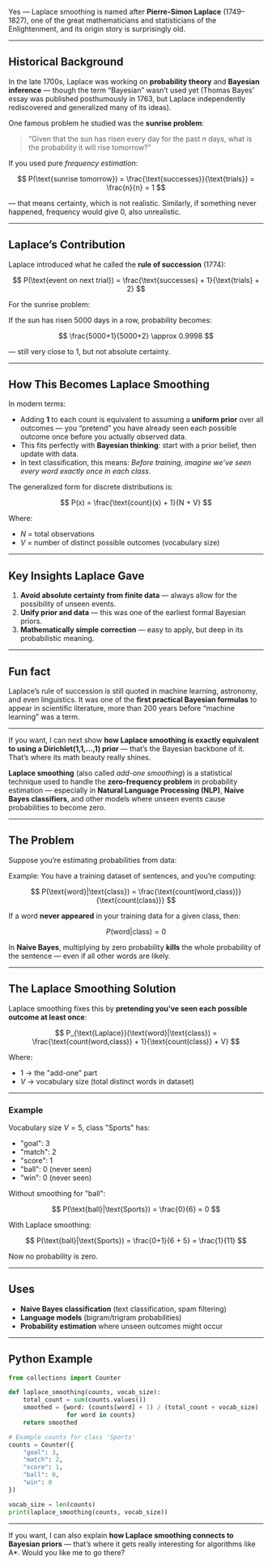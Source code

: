Yes — Laplace smoothing is named after **Pierre-Simon Laplace** (1749–1827), one of the great mathematicians and statisticians of the Enlightenment, and its origin story is surprisingly old.

---

## **Historical Background**

In the late 1700s, Laplace was working on **probability theory** and **Bayesian inference** — though the term “Bayesian” wasn’t used yet (Thomas Bayes’ essay was published posthumously in 1763, but Laplace independently rediscovered and generalized many of its ideas).

One famous problem he studied was the **sunrise problem**:

> “Given that the sun has risen every day for the past $n$ days, what is the probability it will rise tomorrow?”

If you used pure *frequency estimation*:

$$
P(\text{sunrise tomorrow}) = \frac{\text{successes}}{\text{trials}} = \frac{n}{n} = 1
$$

— that means certainty, which is not realistic.
Similarly, if something never happened, frequency would give $0$, also unrealistic.

---

## **Laplace’s Contribution**

Laplace introduced what he called the **rule of succession** (1774):

$$
P(\text{event on next trial}) = \frac{\text{successes} + 1}{\text{trials} + 2}
$$

For the sunrise problem:

If the sun has risen $5000$ days in a row, probability becomes:

$$
\frac{5000+1}{5000+2} \approx 0.9998
$$

— still very close to 1, but not absolute certainty.

---

## **How This Becomes Laplace Smoothing**

In modern terms:

* Adding **1** to each count is equivalent to assuming a **uniform prior** over all outcomes — you “pretend” you have already seen each possible outcome once before you actually observed data.
* This fits perfectly with **Bayesian thinking**: start with a prior belief, then update with data.
* In text classification, this means:
  *Before training, imagine we’ve seen every word exactly once in each class.*

The generalized form for discrete distributions is:

$$
P(x) = \frac{\text{count}(x) + 1}{N + V}
$$

Where:

* $N$ = total observations
* $V$ = number of distinct possible outcomes (vocabulary size)

---

## **Key Insights Laplace Gave**

1. **Avoid absolute certainty from finite data** — always allow for the possibility of unseen events.
2. **Unify prior and data** — this was one of the earliest formal Bayesian priors.
3. **Mathematically simple correction** — easy to apply, but deep in its probabilistic meaning.

---

## **Fun fact**

Laplace’s rule of succession is still quoted in machine learning, astronomy, and even linguistics. It was one of the **first practical Bayesian formulas** to appear in scientific literature, more than 200 years before “machine learning” was a term.

---

If you want, I can next show **how Laplace smoothing is exactly equivalent to using a Dirichlet(1,1,…,1) prior** — that’s the Bayesian backbone of it. That’s where its math beauty really shines.



**Laplace smoothing** (also called *add-one smoothing*) is a statistical technique used to handle the **zero-frequency problem** in probability estimation — especially in **Natural Language Processing (NLP)**, **Naive Bayes classifiers**, and other models where unseen events cause probabilities to become zero.

---

## **The Problem**

Suppose you’re estimating probabilities from data:

Example:
You have a training dataset of sentences, and you’re computing:

$$
P(\text{word}|\text{class}) = \frac{\text{count(word,class)}}{\text{count(class)}}
$$

If a word **never appeared** in your training data for a given class, then:

$$
P(\text{word}|\text{class}) = 0
$$

In **Naive Bayes**, multiplying by zero probability **kills** the whole probability of the sentence — even if all other words are likely.

---

## **The Laplace Smoothing Solution**

Laplace smoothing fixes this by **pretending you’ve seen each possible outcome at least once**:

$$
P_{\text{Laplace}}(\text{word}|\text{class}) = \frac{\text{count(word,class)} + 1}{\text{count(class)} + V}
$$

Where:

* $1$ → the "add-one" part
* $V$ → vocabulary size (total distinct words in dataset)

---

### **Example**

Vocabulary size $V = 5$, class "Sports" has:

* "goal": 3
* "match": 2
* "score": 1
* "ball": 0 (never seen)
* "win": 0 (never seen)

Without smoothing for "ball":

$$
P(\text{ball}|\text{Sports}) = \frac{0}{6} = 0
$$

With Laplace smoothing:

$$
P(\text{ball}|\text{Sports}) = \frac{0+1}{6 + 5} = \frac{1}{11}
$$

Now no probability is zero.

---

## **Uses**

* **Naive Bayes classification** (text classification, spam filtering)
* **Language models** (bigram/trigram probabilities)
* **Probability estimation** where unseen outcomes might occur

---

## **Python Example**

```python
from collections import Counter

def laplace_smoothing(counts, vocab_size):
    total_count = sum(counts.values())
    smoothed = {word: (counts[word] + 1) / (total_count + vocab_size)
                for word in counts}
    return smoothed

# Example counts for class 'Sports'
counts = Counter({
    "goal": 3,
    "match": 2,
    "score": 1,
    "ball": 0,
    "win": 0
})

vocab_size = len(counts)
print(laplace_smoothing(counts, vocab_size))
```

---

If you want, I can also explain **how Laplace smoothing connects to Bayesian priors** — that’s where it gets really interesting for algorithms like A\*. Would you like me to go there?
